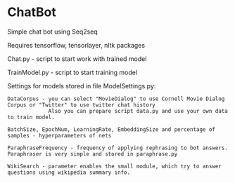 # ChatBot
Simple chat bot using Seq2seq

Requires tensorflow, tensorlayer, nltk packages

Chat.py - script to start work with trained model

TrainModel.py - script to start training model

Settings for models stored in file ModelSettings.py:
  
  	DataCorpus - you can select "MovieDialog" to use Cornell Movie Dialog Corpus or "Twitter" to use twitter chat history
                 Also you can prepare script data.py and use your own data to train model.
  
  	BatchSize, EpochNum, LearningRate, EmbeddingSize and percentage of samples - hyperparameters of nets
  
  	ParaphraseFrequency - frequency of applying rephrasing to bot answers. Paraphraser is very simple and stored in paraphrase.py
  
  	WikiSearch - parameter enables the small module, which try to answer questions using wikipedia summary info.
